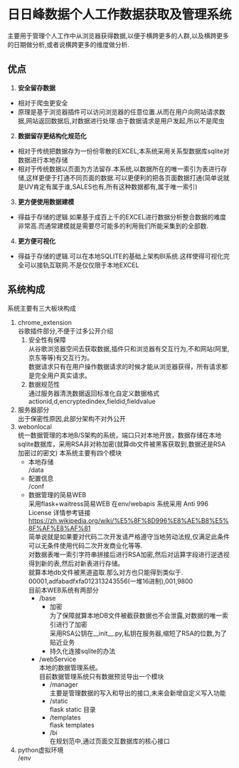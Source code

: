 # 日日峰数据个人工作数据获取及管理系统
主要用于管理个人工作中从浏览器获得数据,以便于横跨更多的人群,以及横跨更多的日期做分析,或者说横跨更多的维度做分析.
## 优点
1. **安全留存数据**
- 相对于爬虫更安全
- 原理是基于浏览器插件可以访问浏览器的任意位置.从而在用户向网站请求数据,网站返回数据后,对数据进行处理.由于数据请求是用户发起,所以不是爬虫
2. **数据留存更结构化规范化**
- 相对于传统把数据存为一份份零散的EXCEL,本系统采用关系型数据库sqlite对数据进行本地存储
- 相对于传统数据以页面为方法留存.本系统,以数据所在的唯一索引为表进行存储,这样更便于打通不同页面的数据.可以更便利的把各页面数据打通(简单说就是UV肯定有属于谁,SALES也有,所有这种数据都有,属于唯一索引)
3. **更方便使用数据建模**
- 得益于存储的逻辑.如果基于成百上千的EXCEL进行数据分析整合数据的难度非常高.而通常建模就是需要尽可能多的利用我们所能采集到的全部数.
4. **更方便可视化**
- 得益于存储的逻辑.可以在本地SQLITE的基础上架构BI系统.这样使得可视化完全可以接轨互联网.不是仅仅限于本地EXCEL



## 系统构成
系统主要有三大板块构成

1. chrome_extension
   <br>谷歌插件部分,不便于过多公开介绍
   1. 安全性有保障
   <br>从谷歌浏览器空间去获取数据,插件只和浏览器有交互行为,不和网站(阿里,京东等等)有交互行为。<br>数据请求只有在用户操作数据请求的时候才能从浏览器获得，所有请求都是完全用户真实请求。     
   2. 数据规范性
   <br>通过服务器清洗数据返回标准化自定义数据格式 actionid,d,encryptedindex,fieldid,fieldvalue
2. 服务器部分
   <br>出于保密性原因,此部分架构不对外公开
3. webonlocal
    <br>统一数据管理的本地B/S架构的系统，端口只对本地开放，数据存储在本地sqlite数据库，采用RSA非对称加密(就算db文件被黑客获取到,数据还是RSA加密过的密文)
    本系统主要有四个模块
   * 本地存储
    <br>/data
   * 配置信息
<br>/conf
   * 数据管理的简易WEB
    <br>采用flask+waitress简易WEB  在env/webapis 系统采用 Anti 996 License 详情参考链接 https://zh.wikipedia.org/wiki/%E5%8F%8D996%E8%AE%B8%E5%8F%AF%E8%AF%81 
    <br>简单说就是如果要对代码二次开发请严格遵守当地劳动法规,仅满足此条件可以无条件使用代码二次开发商业化等等.
    <br>对数据表唯一索引字符串拼接后进行RSA加密,然后对运算字段进行逆透视得到新的表,然后对新表进行存储。
    <br>就算本地db文件被黑道盗取.那么对方也只能得到类似于. 00001,adfabadfxfa012313243556(一堆16进制),001,9800
    <br>目前本WEB系统有两部分
      * /base
         * 加密
    <br>为了保障就算本地DB文件被截获数据也不会泄露,对数据的唯一索引进行了加密
    <br>采用RSA公钥在__init__.py,私钥在服务器,缩短了RSA的位数,为了贴近业务
         * 持久化连接sqlite的办法
      * /webService
    <br>本地的数据管理系统。
    <br>目前数据管理系统只有数据预览导出一个模块
         * /manager
    <br>主要是管理数据的写入和导出的接口,未来会新增自定义写入功能
         * /static
    <br>flask static 目录 
         * /templates
    <br>flask templates 
         * /bi
    <br>在规划范中,通过页面交互数据库的核心接口
4. python虚拟环境
    <br>/env

